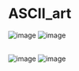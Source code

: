 # ASCII_art
![image](https://github.com/Nezox56/ASCII_art/assets/36198892/acf1f8d6-5f8b-404a-8bba-e75b3deaa4c6)
![image](https://github.com/Nezox56/ASCII_art/assets/36198892/033dad94-8a71-45e1-9663-0fdc394e96c3)
</br>
</br>

![image](https://github.com/Nezox56/ASCII_art/assets/36198892/2e4a88d0-bd78-448e-81f8-7b03dbb29955)
![image](https://github.com/Nezox56/ASCII_art/assets/36198892/ad2b2a99-cb49-4c1b-bfce-4c96dde106ba)

